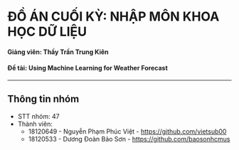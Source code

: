 # ĐỒ ÁN CUỐI KỲ: NHẬP MÔN KHOA HỌC DỮ LIỆU

#### Giảng viên: Thầy Trần Trung Kiên
#### Đề tài: Using Machine Learning for Weather Forecast
---
## Thông tin nhóm

- STT nhóm: 47
- Thành viên: 
    + 18120649 - Nguyễn Phạm Phúc Việt - https://github.com/vietsub00
    + 18120533 - Dương Đoàn Bảo Sơn - https://github.com/baosonhcmus
